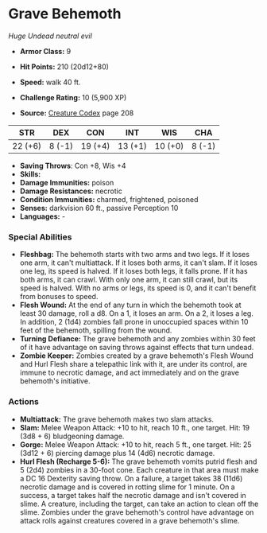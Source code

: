 # Grave Behemoth

*Huge* *Undead* *neutral evil*

- **Armor Class:** 9
- **Hit Points:** 210 (20d12+80)
- **Speed:** walk 40 ft.

- **Challenge Rating:** 10 (5,900 XP)
- **Source:** [Creature Codex](https://koboldpress.com/kpstore/product/creature-codex-for-5th-edition-dnd) page 208

| STR | DEX | CON | INT | WIS | CHA |
| --- | --- | --- | --- | --- | --- |
| 22 (+6) | 8 (-1) | 19 (+4) | 13 (+1) | 10 (+0) | 8 (-1) |

- **Saving Throws**: Con +8, Wis +4
- **Skills:** 
- **Damage Immunities:** poison
- **Damage Resistances:** necrotic
- **Condition Immunities:** charmed, frightened, poisoned
- **Senses:** darkvision 60 ft., passive Perception 10
- **Languages:** -

### Special Abilities

- **Fleshbag:** The behemoth starts with two arms and two legs. If it loses one arm, it can't multiattack. If it loses both arms, it can't slam. If it loses one leg, its speed is halved. If it loses both legs, it falls prone. If it has both arms, it can crawl. With only one arm, it can still crawl, but its speed is halved. With no arms or legs, its speed is 0, and it can't benefit from bonuses to speed.
- **Flesh Wound:** At the end of any turn in which the behemoth took at least 30 damage, roll a d8. On a 1, it loses an arm. On a 2, it loses a leg. In addition, 2 (1d4) zombies fall prone in unoccupied spaces within 10 feet of the behemoth, spilling from the wound.
- **Turning Defiance:** The grave behemoth and any zombies within 30 feet of it have advantage on saving throws against effects that turn undead.
- **Zombie Keeper:** Zombies created by a grave behemoth's Flesh Wound and Hurl Flesh share a telepathic link with it, are under its control, are immune to necrotic damage, and act immediately and on the grave behemoth's initiative.

### Actions

- **Multiattack:** The grave behemoth makes two slam attacks.
- **Slam:** Melee Weapon Attack: +10 to hit, reach 10 ft., one target. Hit: 19 (3d8 + 6) bludgeoning damage.
- **Gorge:** Melee Weapon Attack: +10 to hit, reach 5 ft., one target. Hit: 25 (3d12 + 6) piercing damage plus 14 (4d6) necrotic damage.
- **Hurl Flesh (Recharge 5-6):** The grave behemoth vomits putrid flesh and 5 (2d4) zombies in a 30-foot cone. Each creature in that area must make a DC 16 Dexterity saving throw. On a failure, a target takes 38 (11d6) necrotic damage and is covered in rotting slime for 1 minute. On a success, a target takes half the necrotic damage and isn't covered in slime. A creature, including the target, can take an action to clean off the slime. Zombies under the grave behemoth's control have advantage on attack rolls against creatures covered in a grave behemoth's slime.


